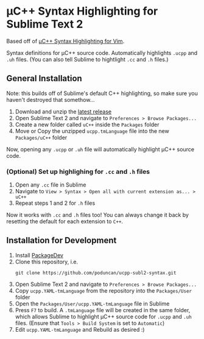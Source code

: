 # &micro;C++ Syntax Highlighting for Sublime Text 2
Based off of [&micro;C++ Syntax Highlighting for Vim](https://github.com/flxf/uCpp.vim).

Syntax definitions for &micro;C++ source code. Automatically highlights `.ucpp` and `.uh` files. (You can also tell Sublime to hightlight `.cc` and `.h` files.)

## General Installation
Note: this builds off of Sublime's default C++ highlighting, so make sure you haven't destroyed that somethow...

1. Download and unzip the [latest release](https://github.com/poduncan/ucpp-subl2-syntax/releases/download/v0.1.0/ucpp.tmLanguage.zip)
2. Open Sublime Text 2 and navigate to `Preferences > Browse Packages...`
3. Create a new folder called `uC++` inside the `Packages` folder
4. Move or Copy the unzipped `ucpp.tmLanguage` file into the new `Packages/uC++` folder

Now, opening any `.ucpp` or `.uh` file will automatically highlight &micro;C++ source code.

### (Optional) Set up highlighing for `.cc` and `.h` files

1. Open any `.cc` file in Sublime
2. Navigate to `View > Syntax > Open all with current extension as... > uC++`
3. Repeat steps 1 and 2 for `.h` files

Now it works with `.cc` and `.h` files too! You can always change it back by resetting the default for each extension to `C++`.

## Installation for Development
1. Install [PackageDev](https://github.com/SublimeText/PackageDev)
2. Clone this repository, i.e.
   ```
   git clone https://github.com/poduncan/ucpp-subl2-syntax.git
   ```
3. Open Sublime Text 2 and navigate to `Preferences > Browse Packages...`
4. Copy `ucpp.YAML-tmLanguage` from the repository into the `Packages/User` folder
5. Open the `Packages/User/ucpp.YAML-tmLanguage` file in Sublime
6. Press `F7` to build. A `.tmLanguage` file will be created in the same folder, which allows Sublime to highlight &micro;C++ source code for `.ucpp` and `.uh` files. (Ensure that `Tools > Build System` is set to `Automatic`)
7. Edit `ucpp.YAML-tmLanguage` and Rebuild as desired :)
